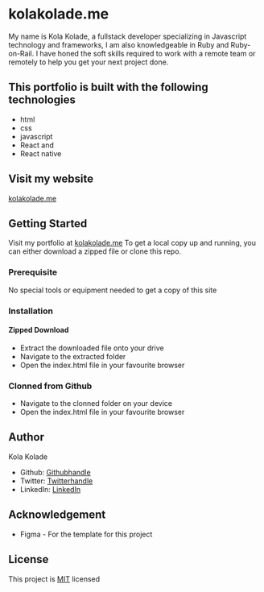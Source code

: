 # kolakolade.me

My name is Kola Kolade, a fullstack developer specializing in Javascript technology and frameworks, I am also knowledgeable in Ruby and Ruby-on-Rail.
I have honed the soft skills required to work with a remote team or remotely to help you get your next project done.

## This portfolio is built with the following technologies

- html
- css
- javascript
- React and
- React native

## Visit my website

[kolakolade.me](#)

## Getting Started

Visit my portfolio at [kolakolade.me](#)
To get a local copy up and running, you can either download a zipped file or clone this repo.

### Prerequisite

No special tools or equipment needed to get a copy of this site

### Installation

#### Zipped Download

- Extract the downloaded file onto your drive
- Navigate to the extracted folder
- Open the index.html file in your favourite browser

### Clonned from Github

- Navigate to the clonned folder on your device
- Open the index.html file in your favourite browser

## Author

Kola Kolade

- Github: [Githubhandle](https://github.com/kkolade/)
- Twitter: [Twitterhandle](https://twitter.com/kola_kolade)
- LinkedIn: [LinkedIn](https://www.linkedin.com/in/kolakolade/)

## Acknowledgement

- Figma - For the template for this project

## License

This project is [MIT](https://github.com/microverseinc/readme-template/blob/master/LICENSE) licensed
